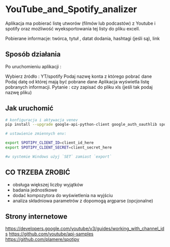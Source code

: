 # YouTube_and_Spotify_analizer

Aplikacja ma pobierać listę utworów (filmów lub podcastów) z Youtube i
spotify oraz możliwość wyeksportowania tej listy do pliku excell.

Pobierane informacje: twórca, tytuł , datat dodania, hashtagi (jeśli są), link

## Sposób działania

Po uruchomieniu aplikacji :

Wybierz źródło : YT/spotify
Podaj nazwę konta z którego pobrać dane
Podaj datę od której mają być pobrane dane
Aplikacja wyświetla listę pobranych informacji.
Pytanie : czy zapisać do pliku xls (jeśli tak podaj nazwę pliku)

## Jak uruchomić

```bash
# konfiguracja i aktywacja venev
pip install --upgrade google-api-python-client google_auth_oauthlib spotipy openpyxl python-dateutil flake8

# ustawienie zmiennych env:

export SPOTIPY_CLIENT_ID=client_id_here
export SPOTIPY_CLIENT_SECRET=client_secret_here

#w systemie Windows użyj `SET` zamiast `export`
```

## CO TRZEBA ZROBIĆ

- obsługa większej liczby wyjątków
- badania jednostkowe
- dodać kompozytora do wyświetlenia na wyjściu
- analiza składniowa  parametrów z  dopomogą argparse (opcjonalne)

## Strony internetowe

<https://developers.google.com/youtube/v3/guides/working_with_channel_ids>
<https://github.com/youtube/api-samples>
<https://github.com/plamere/spotipy>

